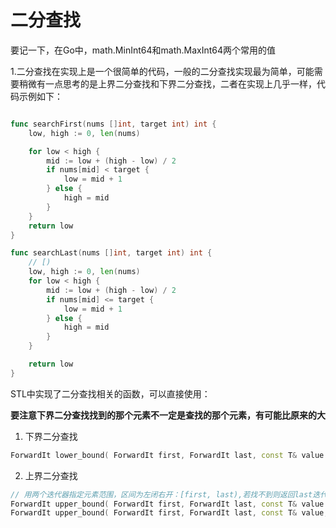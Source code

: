 # 二分查找

要记一下，在Go中，math.MinInt64和math.MaxInt64两个常用的值

1.二分查找在实现上是一个很简单的代码，一般的二分查找实现最为简单，可能需要稍微有一点思考的是上界二分查找和下界二分查找，二者在实现上几乎一样，代码示例如下：

```Go

func searchFirst(nums []int, target int) int {
    low, high := 0, len(nums)

    for low < high {    
        mid := low + (high - low) / 2
        if nums[mid] < target {
            low = mid + 1
        } else {
            high = mid
        }
    }
    return low
}

func searchLast(nums []int, target int) int {
    // [)
    low, high := 0, len(nums)
    for low < high {
        mid := low + (high - low) / 2
        if nums[mid] <= target {
            low = mid + 1
        } else {
            high = mid
        }
    }

    return low
}

```

STL中实现了二分查找相关的函数，可以直接使用：

**要注意下界二分查找找到的那个元素不一定是查找的那个元素，有可能比原来的大**

1. 下界二分查找

```C++
ForwardIt lower_bound( ForwardIt first, ForwardIt last, const T& value );
```

2. 上界二分查找

```C++
// 用两个迭代器指定元素范围，区间为左闭右开：[first, last),若找不到则返回last迭代器
ForwardIt upper_bound( ForwardIt first, ForwardIt last, const T& value );
ForwardIt upper_bound( ForwardIt first, ForwardIt last, const T& value, Compare comp );
```
